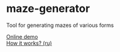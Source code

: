 # maze-generator
Tool for generating mazes of various forms

[Online demo](http://maze-generator.zhukovsd.com/)<br/>
[How it works? (ru)](https://github.com/zhukovsd/maze-generator/wiki/How-it-works-(ru))